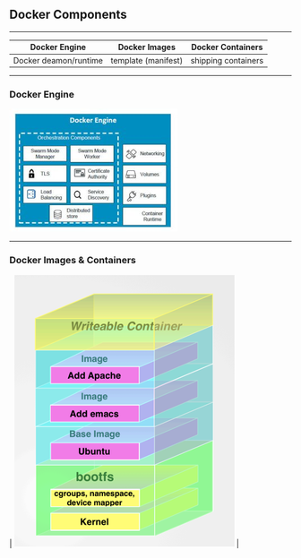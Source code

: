 ## Docker Components

---
| Docker Engine | Docker Images | Docker Containers | 
|---------------|---------------|-------------------|
|Docker deamon/runtime| template (manifest) | shipping containers |

--- 
### Docker Engine

![docker engine](../assets/image/Docker_Engine.jpg) 

---
### Docker Images & Containers

| ![docker image](../assets/image/dockerimage.png) |   

